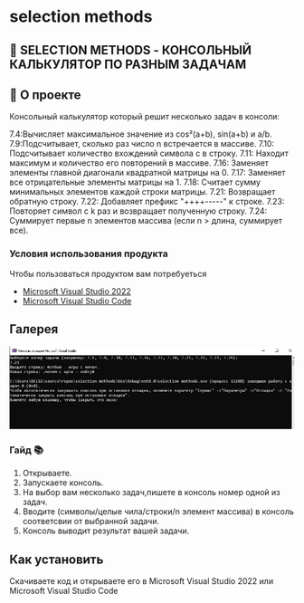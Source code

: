 # selection methods
## 📖 SELECTION METHODS - КОНСОЛЬНЫЙ КАЛЬКУЛЯТОР ПО РАЗНЫМ ЗАДАЧАМ

## 🚀 О проекте

Консольный калькулятор который решит несколько задач в консоли:

7.4:Вычисляет максимальное значение из cos²(a+b), sin(a+b) и a/b.
7.9:Подсчитывает, сколько раз число n встречается в массиве.
7.10: Подсчитывает количество вхождений символа c в строку.
7.11: Находит максимум и количество его повторений в массиве.
7.16: Заменяет элементы главной диагонали квадратной матрицы на 0.
7.17: Заменяет все отрицательные элементы матрицы на 1.
7.18: Считает сумму минимальных элементов каждой строки матрицы.
7.21: Возвращает обратную строку.
7.22: Добавляет префикс "++++-----" к строке.
7.23: Повторяет символ c k раз и возвращает полученную строку.
7.24: Суммирует первые n элементов массива (если n > длина, суммирует все).


### Условия использования продукта 

Чтобы пользоваться продуктом вам потребуеться 
- [Microsoft Visual Studio 2022](https://visualstudio.microsoft.com/vs/)
- [Microsoft Visual Studio Code](https://code.visualstudio.com/)

## Галерея

![Л](https://github.com/Virus903/selection-methods/blob/master/selection%20of%20methods.JPG)

### Гайд 📚

1. Открываете.
2. Запускаете консоль.
3. На выбор вам несколько задач,пишете в консоль номер одной из задач.
4. Вводите (символы/целые чила/строки/n элемент массива) в консоль  соответсвии от выбранной задачи.
5. Консоль выводит результат вашей задачи.


## Как установить

Скачиваете код и открываете его в Microsoft Visual Studio 2022 или Microsoft Visual Studio Code

